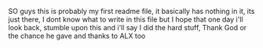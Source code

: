 SO guys this is probably my first readme file, it basically has nothing in it, its just there, I dont know what to write in this file but I hope that one day i'll look back, stumble upon this and i'll say I did the hard stuff,
Thank God or the chance he gave and thanks to ALX too 

